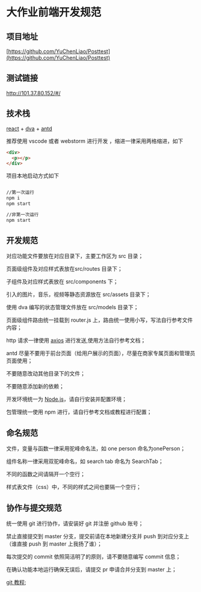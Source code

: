 # 大作业前端开发规范

## 项目地址

[https://github.com/YuChenLiao/Posttest](https://github.com/YuChenLiao/Posttest)

## 测试链接

<http://101.37.80.152/#/>

## 技术栈

[react](https://react.docschina.org/tutorial/tutorial.html) + [dva](https://dvajs.com/) + [antd](https://ant.design/docs/react/getting-started-cn)

推荐使用 vscode 或者 webstorm 进行开发 ，缩进一律采用两格缩进，如下

~~~html
<div>
  <p></p>
</div>
~~~

项目本地启动方式如下

~~~cmd

//第一次运行
npm i
npm start

//非第一次运行
npm start

~~~

## 开发规范

对应功能文件要放在对应目录下，主要工作区为 src 目录；

页面级组件及对应样式表放在src/routes 目录下；

子组件及对应样式表放在 src/components 下；

引入的图片，音乐，视频等静态资源放在 src/assets 目录下；

使用 dva 编写的状态管理文件放在 src/models 目录下；

页面级组件路由统一挂载到 router.js 上，路由统一使用小写，写法自行参考文件内容；

http 请求一律使用 [axios](https://www.axios-http.cn/) 进行发送,使用方法自行参考文档；

antd 尽量不要用于前台页面（给用户展示的页面），尽量在商家专属页面和管理员页面使用；

不要随意改动其他目录下的文件；

不要随意添加新的依赖；

开发环境统一为 [Node.js](http://nodejs.cn/)，请自行安装并配置环境；

包管理统一使用 npm 进行，请自行参考文档或教程进行配置；

## 命名规范

文件，变量与函数一律采用驼峰命名法，如 one person 命名为onePerson；

组件名称一律采用双驼峰命名，如 search tab 命名为 SearchTab；

不同的函数之间请隔开一个空行；

样式表文件（css）中，不同的样式之间也要隔一个空行；

## 协作与提交规范

统一使用 git 进行协作，请安装好 git 并注册 github 账号；

禁止直接提交到 master 分支，提交前请在本地新建分支并 push 到对应分支上（谁直接 push 到 master 上我扬了谁）；

每次提交的 commit 依照简洁明了的原则，请不要随意编写 commit 信息；

在确认功能本地运行确保无误后，请提交 pr 申请合并分支到 master 上；

[git 教程](https://www.liaoxuefeng.com/wiki/896043488029600);
